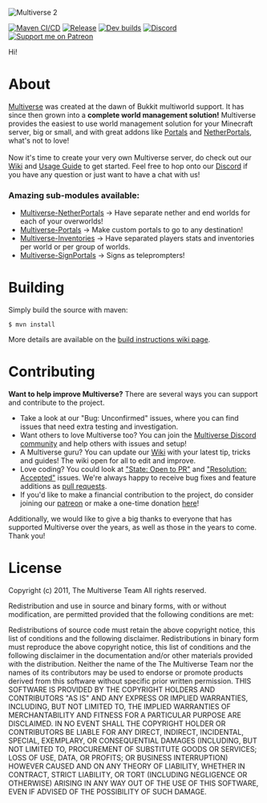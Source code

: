 ![Multiverse 2](config/multiverse2-long.png)

[![Maven CI/CD](https://github.com/Multiverse/Multiverse-Core/actions/workflows/build.yml/badge.svg)](https://github.com/Multiverse/Multiverse-Core/actions/workflows/build.yml)
[![Release](https://img.shields.io/nexus/r/com.onarandombox.multiversecore/Multiverse-Core?label=release&server=https%3A%2F%2Frepo.onarandombox.com%2F)](https://dev.bukkit.org/projects/multiverse-core)
[![Dev builds](https://img.shields.io/nexus/s/com.onarandombox.multiversecore/Multiverse-Core?label=dev%20builds&server=http%3A%2F%2Frepo.onarandombox.com%2F)](https://ci.onarandombox.com/job/Multiverse-Core/)
[![Discord](https://img.shields.io/discord/325459248047980545?label=discord&logo=discord)](https://discord.gg/NZtfKky)
[![Support me on Patreon](https://img.shields.io/endpoint.svg?url=https%3A%2F%2Fshieldsio-patreon.vercel.app%2Fapi%3Fusername%3Ddumptruckman%26type%3Dpatrons&style=flat)](https://patreon.com/dumptruckman)

Hi!

About
========
[Multiverse](https://dev.bukkit.org/projects/multiverse-core) was created at the dawn of Bukkit multiworld support. It has since then grown into a **complete world management solution!** Multiverse provides the easiest to use world management solution for your Minecraft server, big or small, and with great addons like [Portals](https://dev.bukkit.org/projects/multiverse-portals) and [NetherPortals](https://dev.bukkit.org/projects/multiverse-netherportals/), what's not to love!
<br><br>
Now it's time to create your very own Multiverse server, do check out our [Wiki](https://github.com/Multiverse/Multiverse-Core/wiki) and [Usage Guide](https://github.com/Multiverse/Multiverse-Core/wiki/Basics) to get started. Feel free to hop onto our [Discord](https://discord.gg/NZtfKky) if you have any question or just want to have a chat with us!

### Amazing sub-modules available:
* [Multiverse-NetherPortals](https://github.com/Multiverse/Multiverse-NetherPortals) -> Have separate nether and end worlds for each of your overworlds!
* [Multiverse-Portals](https://github.com/Multiverse/Multiverse-Portals) -> Make custom portals to go to any destination!
* [Multiverse-Inventories](https://github.com/Multiverse/Multiverse-Inventories) -> Have separated players stats and inventories per world or per group of worlds.
* [Multiverse-SignPortals](https://github.com/Multiverse/Multiverse-SignPortals) -> Signs as teleprompters!

Building
========
Simply build the source with maven:
```
$ mvn install
```
More details are available on the [build instructions wiki page](https://github.com/Multiverse/Multiverse-Core/wiki/Building).


Contributing
=======
**Want to help improve Multiverse?** There are several ways you can support and contribute to the project.
* Take a look at our "Bug: Unconfirmed" issues, where you can find issues that need extra testing and investigation.
* Want others to love Multiverse too? You can join the [Multiverse Discord community](https://discord.gg/NZtfKky) and help others with issues and setup!
* A Multiverse guru? You can update our [Wiki](https://github.com/Multiverse/Multiverse-Core/wiki) with your latest tip, tricks and guides! The wiki open for all to edit and improve.
* Love coding? You could look at ["State: Open to PR"](https://github.com/Multiverse/Multiverse-Core/labels/State%3A%20Open%20to%20PR) and ["Resolution: Accepted"](https://github.com/Multiverse/Multiverse-Core/labels/Resolution%3A%20Accepted) issues. We're always happy to receive bug fixes and feature additions as [pull requests](https://www.freecodecamp.org/news/how-to-make-your-first-pull-request-on-github-3/).
* If you'd like to make a financial contribution to the project, do consider joining our [patreon](https://www.patreon.com/dumptruckman) or make a one-time donation [here](https://paypal.me/dumptruckman)!

Additionally, we would like to give a big thanks to everyone that has supported Multiverse over the years, as well as those in the years to come. Thank you!

License
=======
Copyright (c) 2011, The Multiverse Team All rights reserved.

Redistribution and use in source and binary forms, with or without modification, are permitted provided that the following conditions are met:

Redistributions of source code must retain the above copyright notice, this list of conditions and the following disclaimer. Redistributions in binary form must reproduce the above copyright notice, this list of conditions and the following disclaimer in the documentation and/or other materials provided with the distribution. Neither the name of the The Multiverse Team nor the names of its contributors may be used to endorse or promote products derived from this software without specific prior written permission. THIS SOFTWARE IS PROVIDED BY THE COPYRIGHT HOLDERS AND CONTRIBUTORS "AS IS" AND ANY EXPRESS OR IMPLIED WARRANTIES, INCLUDING, BUT NOT LIMITED TO, THE IMPLIED WARRANTIES OF MERCHANTABILITY AND FITNESS FOR A PARTICULAR PURPOSE ARE DISCLAIMED. IN NO EVENT SHALL THE COPYRIGHT HOLDER OR CONTRIBUTORS BE LIABLE FOR ANY DIRECT, INDIRECT, INCIDENTAL, SPECIAL, EXEMPLARY, OR CONSEQUENTIAL DAMAGES (INCLUDING, BUT NOT LIMITED TO, PROCUREMENT OF SUBSTITUTE GOODS OR SERVICES; LOSS OF USE, DATA, OR PROFITS; OR BUSINESS INTERRUPTION) HOWEVER CAUSED AND ON ANY THEORY OF LIABILITY, WHETHER IN CONTRACT, STRICT LIABILITY, OR TORT (INCLUDING NEGLIGENCE OR OTHERWISE) ARISING IN ANY WAY OUT OF THE USE OF THIS SOFTWARE, EVEN IF ADVISED OF THE POSSIBILITY OF SUCH DAMAGE.
